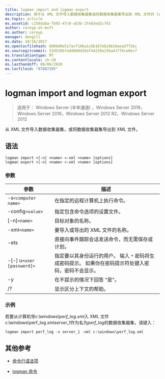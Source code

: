 ```yaml
---
title: logman import and logman export
description: 用于从 XML 文件导入数据收集器集或将数据收集器集导出到 XML 文件的 logman 导入和 logman 导出的参考文章。
ms.topic: article
ms.assetid: c258daba-fb93-47c0-a53b-2fe83ed2c743
author: coreyp-at-msft
ms.author: coreyp
manager: dongill
ms.date: 10/16/2017
ms.openlocfilehash: 0d09d0e517acf19ba1cbb167eb24b16aea3ff2bc
ms.sourcegitcommit: 53d526bfeddb89d28af44210a23ba417f6ce0ecf
ms.translationtype: MT
ms.contentlocale: zh-CN
ms.lasthandoff: 08/06/2020
ms.locfileid: "87887295"
---
```

# <a name="logman-import-and-logman-export"></a>logman import and logman export

> 适用于： Windows Server (半年通道) ，Windows Server 2019，Windows Server 2016，Windows Server 2012 R2，Windows Server 2012

从 XML 文件导入数据收集器集，或将数据收集器集导出到 XML 文件。

## <a name="syntax"></a>语法

```
logman import <[-n] <name> <-xml <name> [options]
logman export <[-n] <name> <-xml <name> [options]
```

### <a name="parameters"></a>参数

| 参数 | 描述 |
| --------- | ----------- |
| -s`<computer name>` | 在指定的远程计算机上执行命令。 |
| -config`<value>` | 指定包含命令选项的设置文件。 |
| [-n]`<name>` | 目标对象的名称。 |
| -xml`<name>` | 要导入或导出的 XML 文件的名称。 |
| -ets | 直接向事件跟踪会话发送命令，而无需保存或计划。 |
| -[-] u`<user [password]>` | 指定要以其身份运行的用户。 输入 `*` 密码将生成密码提示。 如果你在密码提示符处键入密码，密码不会显示。 |
| -y | 在不提示的情况下回答 "是"。 |
| /? | 显示区分上下文的帮助。 |

### <a name="examples"></a>示例

若要从计算机导*c:\windows\perf_log.xml*入 XML 文件c:\windows\perf_log.xml*server_1*作为名为*perf_log*的数据收集器集，请键入：

```
logman import perf_log -s server_1 -xml c:\windows\perf_log.xml
```

## <a name="additional-references"></a>其他参考

- [命令行语法项](command-line-syntax-key.md)

- [logman 命令](logman.md)
